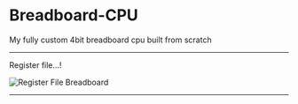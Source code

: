 # Breadboard-CPU
My fully custom 4bit breadboard cpu built from scratch


---

Register file...!

![Register File Breadboard](./IMG_20250804_093033.jpg)

---
